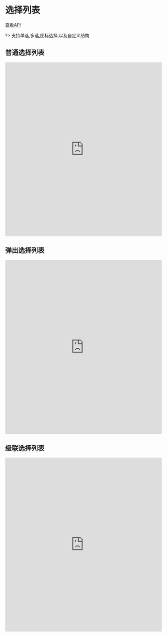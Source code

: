 # 选择列表

[查看API](http://www.easybui.com/demo/api/classes/bui.select.html)

?> 支持单选,多选,图标选择,以及自定义结构

## 普通选择列表

<iframe width="100%" height="560" src="http://www.easybui.com/demo/source.html?url=pages/ui_controls/bui.select&code=full,result" allowfullscreen="allowfullscreen" frameborder="0"></iframe>

## 弹出选择列表

<iframe width="100%" height="560" src="http://www.easybui.com/demo/source.html?url=pages/ui_controls/bui.select_popup&code=full,result" allowfullscreen="allowfullscreen" frameborder="0"></iframe>

## 级联选择列表

<iframe width="100%" height="560" src="http://www.easybui.com/demo/source.html?url=pages/ui_controls/bui.select_level_popup&code=full,result" allowfullscreen="allowfullscreen" frameborder="0"></iframe>
